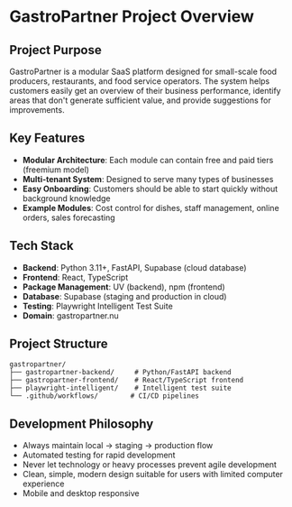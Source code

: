 # GastroPartner Project Overview

## Project Purpose
GastroPartner is a modular SaaS platform designed for small-scale food producers, restaurants, and food service operators. The system helps customers easily get an overview of their business performance, identify areas that don't generate sufficient value, and provide suggestions for improvements.

## Key Features
- **Modular Architecture**: Each module can contain free and paid tiers (freemium model)
- **Multi-tenant System**: Designed to serve many types of businesses
- **Easy Onboarding**: Customers should be able to start quickly without background knowledge
- **Example Modules**: Cost control for dishes, staff management, online orders, sales forecasting

## Tech Stack
- **Backend**: Python 3.11+, FastAPI, Supabase (cloud database)
- **Frontend**: React, TypeScript
- **Package Management**: UV (backend), npm (frontend)
- **Database**: Supabase (staging and production in cloud)
- **Testing**: Playwright Intelligent Test Suite
- **Domain**: gastropartner.nu

## Project Structure
```
gastropartner/
├── gastropartner-backend/     # Python/FastAPI backend
├── gastropartner-frontend/    # React/TypeScript frontend
├── playwright-intelligent/    # Intelligent test suite
└── .github/workflows/        # CI/CD pipelines
```

## Development Philosophy
- Always maintain local → staging → production flow
- Automated testing for rapid development
- Never let technology or heavy processes prevent agile development
- Clean, simple, modern design suitable for users with limited computer experience
- Mobile and desktop responsive